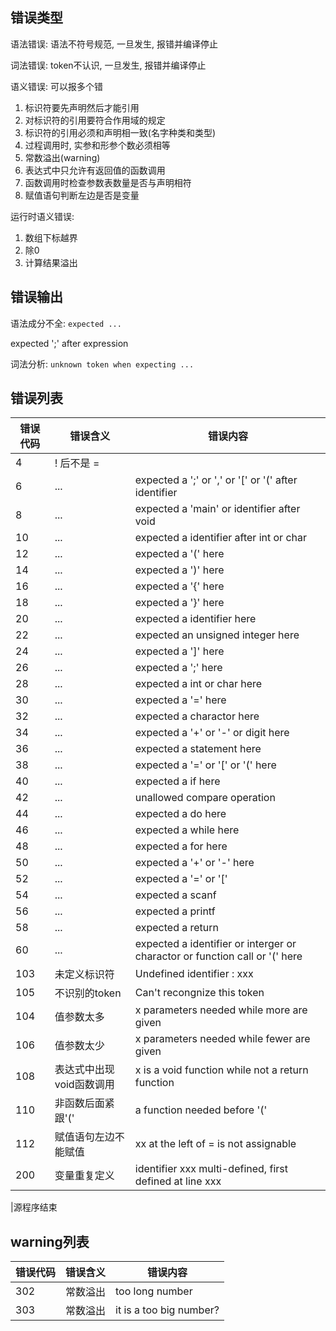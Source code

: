 ## 错误类型
语法错误:
语法不符号规范, 一旦发生, 报错并编译停止

词法错误:
token不认识, 一旦发生, 报错并编译停止

语义错误:
可以报多个错

1. 标识符要先声明然后才能引用
2. 对标识符的引用要符合作用域的规定
3. 标识符的引用必须和声明相一致(名字种类和类型)
4. 过程调用时, 实参和形参个数必须相等
5. 常数溢出(warning)
6. 表达式中只允许有返回值的函数调用
7. 函数调用时检查参数表数量是否与声明相符
8. 赋值语句判断左边是否是变量

运行时语义错误:

1. 数组下标越界
2. 除0
3. 计算结果溢出

## 错误输出
语法成分不全: `expected ...`

expected ';' after expression

词法分析: `unknown token when expecting ...`

## 错误列表

|错误代码| 错误含义| 错误内容|
|--------|---------| --------|
| 4 | ! 后不是 = | 
| 6 | ... | expected a ';' or ',' or '[' or '(' after identifier|
| 8 | ... | expected a 'main' or identifier after void |
| 10 | ... | expected a identifier after int or char |
| 12 | ... | expected a '(' here | 
| 14 | ... | expected a ')' here | 
| 16 | ... | expected a '{' here|
| 18 | ... | expected a '}' here |
| 20 | ... | expected a identifier here |
| 22 | ... | expected an unsigned integer here |
| 24 | ... | expected a ']' here |
| 26 | ... | expected a ';' here |
| 28 | ... | expected a int or char here |
| 30 | ... | expected a '=' here |
| 32 | ... | expected a charactor here |
| 34 | ... | expected a '+' or '-' or digit here |
| 36 | ... | expected a statement here |
| 38 | ... | expected a '=' or '[' or '(' here |
| 40 | ... | expected a if here |
| 42 | ... | unallowed compare operation |
| 44 | ... | expected a do here |
| 46 | ... | expected a while here |
| 48 | ... | expected a for here |
| 50 | ... | expected a '+' or '-' here |
| 52 | ... | expected a '=' or '[' |
| 54 | ... | expected a scanf |
| 56 | ... | expected a printf |
| 58 | ... | expected a return |
| 60 | ... | expected a identifier or interger or charactor or function call or '(' here |
| 103 | 未定义标识符| Undefined identifier : xxx|
| 105 | 不识别的token| Can't recongnize this token |
| 104 | 值参数太多 | x parameters needed while more are given |
| 106 | 值参数太少 | x parameters needed while fewer are given |
| 108 | 表达式中出现void函数调用 | x is a void function while not a return function |
| 110 | 非函数后面紧跟'(' | a function needed before '(' |
| 112 | 赋值语句左边不能赋值 | xx at the left of = is not assignable |
| 200 | 变量重复定义| identifier xxx multi-defined, first defined at line xxx |

|源程序结束

## warning列表
|错误代码| 错误含义| 错误内容|
|--------|---------| --------|
| 302 | 常数溢出 | too long number |
| 303 | 常数溢出 | it is a too big number? |